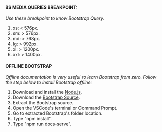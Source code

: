 #### **BS MEDIA QUERIES BREAKPOINT:**
*Use these breakpoint to know Bootstrap Query.*
1. xs: < 576px.
2. sm: > 576px.
3. md: > 768px.
4. lg: > 992px.
5. xl: > 1200px.
6. xxl: > 1400px.
#### **OFFLINE BOOTSTRAP**
*Offline documentation is very useful to learn Bootstrap from zero. Follow the step below to install Bootstrap offline:*
1. Download and install the [Node.js](https://nodejs.org/en/download/).
2. Download the [Bootstrap Source](https://github.com/twbs/bootstrap/archive/v5.3.0-alpha1.zip).
3. Extract the Bootstrap source.
4. Open the VSCode's terminal or Command Prompt.
5. Go to extracted Bootstrap's folder location.
6. Type "npm install".
7. Type "npm run docs-serve".